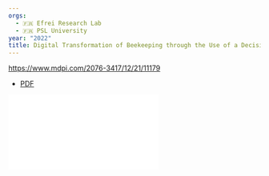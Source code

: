 ```yaml
---
orgs:
  - 🇫🇷 Efrei Research Lab
  - 🇫🇷 PSL University
year: "2022"
title: Digital Transformation of Beekeeping through the Use of a Decision Making Architecture
---
```

https://www.mdpi.com/2076-3417/12/21/11179

- [PDF](pdfs/applsci-12-11179-v2.pdf)

![](pdfs/applsci-12-11179-v2.pdf)
